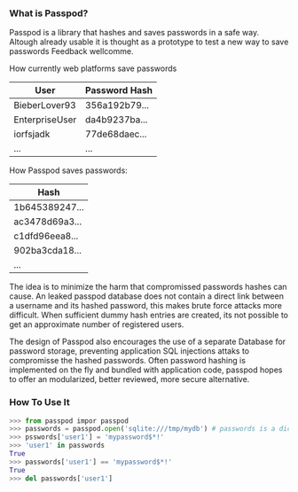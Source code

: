 ### What is Passpod?

Passpod is a library that hashes and saves passwords in a safe way.
Altough already usable it is thought as a prototype to test a new way to save passwords Feedback wellcomme.

How currently web platforms save passwords

| User           | Password Hash |
| -------------- | ------------- |
| BieberLover93  | 356a192b79... |
| EnterpriseUser | da4b9237ba... |
| iorfsjadk      | 77de68daec... |
|      ...       |      ...      |

How Passpod saves passwords:

| Hash           |
| -------------- |
| 1b645389247... |
| ac3478d69a3... |
| c1dfd96eea8... |
| 902ba3cda18... |
|      ...       |

The idea is to minimize the harm that compromissed passwords hashes can cause.
An leaked passpod database does not contain a direct link between a username and its hashed password, this makes brute force attacks more difficult.
When sufficient dummy hash entries are created, its not possible to get an approximate number of registered users.

The design of Passpod also encourages the use of a separate Database for password storage,
preventing application SQL injections attaks to compromisse the hashed passwords.
Often password hashing is implemented on the fly and bundled with application code,
passpod hopes to offer an modularized, better reviewed, more secure alternative.

### How To Use It

```python
>>> from passpod impor passpod
>>> passwords = passpod.open('sqlite:///tmp/mydb') # passwords is a dictionary-like object
>>> psswords['user1'] = 'mypassword$*!'
>>> 'user1' in passwords
True
>>> passwords['user1'] == 'mypassword$*!'
True
>>> del passwords['user1']
```
